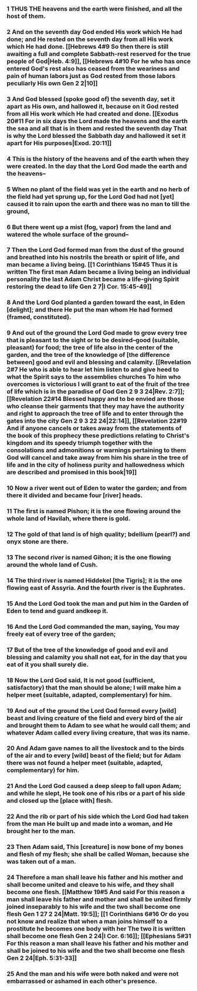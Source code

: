### 1 THUS THE heavens and the earth were finished, and all the host of them.

### 2 And on the seventh day God ended His work which He had done; and He rested on the seventh day from all His work which He had done. [[Hebrews 4#9 So then there is still awaiting a full and complete Sabbath-rest reserved for the true people of God|Heb. 4:9]], [[Hebrews 4#10 For he who has once entered God's rest also has ceased from the weariness and pain of human labors just as God rested from those labors peculiarly His own Gen 2 2|10]]


### 3 And God blessed (spoke good of) the seventh day, set it apart as His own, and hallowed it, because on it God rested from all His work which He had created and done. [[Exodus 20#11 For in six days the Lord made the heavens and the earth the sea and all that is in them and rested the seventh day That is why the Lord blessed the Sabbath day and hallowed it set it apart for His purposes|Exod. 20:11]]

### 4 This is the history of the heavens and of the earth when they were created. In the day that the Lord God made the earth and the heavens–

### 5 When no plant of the field was yet in the earth and no herb of the field had yet sprung up, for the Lord God had not [yet] caused it to rain upon the earth and there was no man to till the ground,

### 6 But there went up a mist (fog, vapor) from the land and watered the whole surface of the ground–

### 7 Then the Lord God formed man from the dust of the ground and breathed into his nostrils the breath or spirit of life, and man became a living being. [[1 Corinthians 15#45 Thus it is written The first man Adam became a living being an individual personality the last Adam Christ became a life-giving Spirit restoring the dead to life Gen 2 7|I Cor. 15:45-49]]

### 8 And the Lord God planted a garden toward the east, in Eden [delight]; and there He put the man whom He had formed (framed, constituted).

### 9 And out of the ground the Lord God made to grow every tree that is pleasant to the sight or to be desired–good (suitable, pleasant) for food; the tree of life also in the center of the garden, and the tree of the knowledge of [the difference between] good and evil and blessing and calamity. [[Revelation 2#7 He who is able to hear let him listen to and give heed to what the Spirit says to the assemblies churches To him who overcomes is victorious I will grant to eat of the fruit of the tree of life which is in the paradise of God Gen 2 9 3 24|Rev. 2:7]]; [[Revelation 22#14 Blessed happy and to be envied are those who cleanse their garments that they may have the authority and right to approach the tree of life and to enter through the gates into the city Gen 2 9 3 22 24|22:14]], [[Revelation 22#19 And if anyone cancels or takes away from the statements of the book of this prophecy these predictions relating to Christ's kingdom and its speedy triumph together with the consolations and admonitions or warnings pertaining to them God will cancel and take away from him his share in the tree of life and in the city of holiness purity and hallowedness which are described and promised in this book|19]]

### 10 Now a river went out of Eden to water the garden; and from there it divided and became four [river] heads.

### 11 The first is named Pishon; it is the one flowing around the whole land of Havilah, where there is gold.

### 12 The gold of that land is of high quality; bdellium (pearl?) and onyx stone are there.

### 13 The second river is named Gihon; it is the one flowing around the whole land of Cush.

### 14 The third river is named Hiddekel [the Tigris]; it is the one flowing east of Assyria. And the fourth river is the Euphrates.

### 15 And the Lord God took the man and put him in the Garden of Eden to tend and guard andkeep it.

### 16 And the Lord God commanded the man, saying, You may freely eat of every tree of the garden;

### 17 But of the tree of the knowledge of good and evil and blessing and calamity you shall not eat, for in the day that you eat of it you shall surely die.

### 18 Now the Lord God said, It is not good (sufficient, satisfactory) that the man should be alone; I will make him a helper meet (suitable, adapted, complementary) for him.

### 19 And out of the ground the Lord God formed every [wild] beast and living creature of the field and every bird of the air and brought them to Adam to see what he would call them; and whatever Adam called every living creature, that was its name.

### 20 And Adam gave names to all the livestock and to the birds of the air and to every [wild] beast of the field; but for Adam there was not found a helper meet (suitable, adapted, complementary) for him.

### 21 And the Lord God caused a deep sleep to fall upon Adam; and while he slept, He took one of his ribs or a part of his side and closed up the [place with] flesh.

### 22 And the rib or part of his side which the Lord God had taken from the man He built up and made into a woman, and He brought her to the man.

### 23 Then Adam said, This [creature] is now bone of my bones and flesh of my flesh; she shall be called Woman, because she was taken out of a man.

### 24 Therefore a man shall leave his father and his mother and shall become united and cleave to his wife, and they shall become one flesh. [[Matthew 19#5 And said For this reason a man shall leave his father and mother and shall be united firmly joined inseparably to his wife and the two shall become one flesh Gen 1 27 2 24|Matt. 19:5]]; [[1 Corinthians 6#16 Or do you not know and realize that when a man joins himself to a prostitute he becomes one body with her The two it is written shall become one flesh Gen 2 24|I Cor. 6:16]]; [[Ephesians 5#31 For this reason a man shall leave his father and his mother and shall be joined to his wife and the two shall become one flesh Gen 2 24|Eph. 5:31-33]]

### 25 And the man and his wife were both naked and were not embarrassed or ashamed in each other's presence.